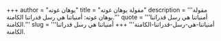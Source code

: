 +++
author = "يوهان غوته"
title = "مقولة يوهان غوته"
description = '''مقولة يوهان غوته: أمنياتنا هي رسل قدراتنا الكامنة.'''
quote = '''أمنياتنا هي رسل قدراتنا الكامنة.'''
slug = '''أمنياتنا-هي-رسل-قدراتنا-الكامنة'''
+++
أمنياتنا هي رسل قدراتنا الكامنة.

